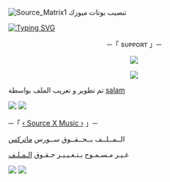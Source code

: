 ![Source_Matrix1](https://telegra.ph/file/e98db958e796347fb7d4b.jpg)
تنصيب بوتات ميوزك

[![Typing SVG](https://readme-typing-svg.herokuapp.com/?lines=WELCOME+TO+SOURCE-X+AN+Music+BOT)](https://github.com/FM8Y/Super-Music)

<p align="center">
    ─「 sᴜᴩᴩᴏʀᴛ 」─
</p>

</h3>
<p align="center">
<a href="https://telegram.me/P_6_b"><img src="https://img.shields.io/badge/-Support%20Group-blue.svg?style=for-the-badge&logo=Telegram"></a>
</p>
<p align="center">
<a href="https://telegram.me/P_6_b"><img src="https://img.shields.io/badge/-Support%20Channel-blue.svg?style=for-the-badge&logo=Telegram"></a>
</p>

تم تطوير و تعريب الملف بواسطة [salam](https://t.me/H_8_o)

<img src="https://user-images.githubusercontent.com/73097560/115834477-dbab4500-a447-11eb-908a-139a6edaec5c.gif"> <img src="https://user-images.githubusercontent.com/73097560/115834477-dbab4500-a447-11eb-908a-139a6edaec5c.gif">




─「 [‹ Source X Music ›](https://t.me/L_Q7I) 」─ 


  الــمــلــف بــحــقــوق ســورس [ماتركس](https://t.me/Source_Matrix1)

غـيـر مـسـمـوح بـتـغـيـيـر حـقـوق [الـمـلـف](https://t.me/P_6_B)


<img src="https://user-images.githubusercontent.com/73097560/115834477-dbab4500-a447-11eb-908a-139a6edaec5c.gif"> <img src="https://user-images.githubusercontent.com/73097560/115834477-dbab4500-a447-11eb-908a-139a6edaec5c.gif">

